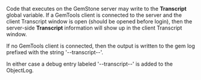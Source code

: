 Code that executes on the GemStone server may write to the **Transcript** global variable. If a GemTools client is connected to the server and the client Transcript window is open (should be opened before login), then the server-side **Transcript** information will show up in the client Transcript window.

If no GemTools client is connected, then the output is written to the gem log prefixed with the string '--transcript--'.

In either case a debug entry labeled '--transcript--' is added to the ObjectLog.